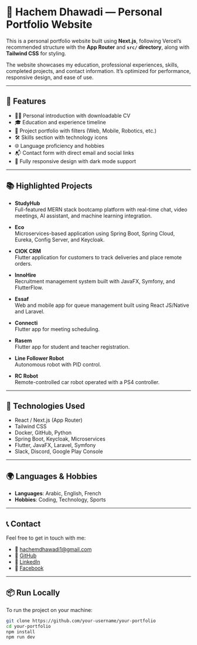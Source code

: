 # 🚀 Hachem Dhawadi — Personal Portfolio Website

This is a personal portfolio website built using **Next.js**, following Vercel’s recommended structure with the **App Router** and **`src/` directory**, along with **Tailwind CSS** for styling.

The website showcases my education, professional experiences, skills, completed projects, and contact information. It’s optimized for performance, responsive design, and ease of use.

---

## 🌟 Features

- 🧑‍💼 Personal introduction with downloadable CV
- 🎓 Education and experience timeline
- 🚀 Project portfolio with filters (Web, Mobile, Robotics, etc.)
- 🛠️ Skills section with technology icons
- 🌐 Language proficiency and hobbies
- 📬 Contact form with direct email and social links
- 📱 Fully responsive design with dark mode support

---

## 📚 Highlighted Projects

- **StudyHub**  
  Full-featured MERN stack bootcamp platform with real-time chat, video meetings, AI assistant, and machine learning integration.

- **Eco**  
  Microservices-based application using Spring Boot, Spring Cloud, Eureka, Config Server, and Keycloak.

- **CIOK CRM**  
  Flutter application for customers to track deliveries and place remote orders.

- **InnoHire**  
  Recruitment management system built with JavaFX, Symfony, and FlutterFlow.

- **Essaf**  
  Web and mobile app for queue management built using React JS/Native and Laravel.

- **Connecti**  
  Flutter app for meeting scheduling.

- **Rasem**  
  Flutter app for student and teacher registration.

- **Line Follower Robot**  
  Autonomous robot with PID control.

- **RC Robot**  
  Remote-controlled car robot operated with a PS4 controller.

---

## 🧰 Technologies Used

- React / Next.js (App Router)
- Tailwind CSS
- Docker, GitHub, Python
- Spring Boot, Keycloak, Microservices
- Flutter, JavaFX, Laravel, Symfony
- Slack, Discord, Google Play Console

---

## 🌍 Languages & Hobbies

- **Languages**: Arabic, English, French  
- **Hobbies**: Coding, Technology, Sports

---

## 📞 Contact

Feel free to get in touch with me:

- 📧 hachemdhawadi1@gmail.com  
- 🔗 [GitHub](https://github.com/hachem-dhawadi)  
- 🔗 [LinkedIn](https://www.linkedin.com/in/hachem-dhawadi)  
- 🔗 [Facebook](https://www.facebook.com/hachem.dhawadi)  

---

## 📦 Run Locally

To run the project on your machine:

```bash
git clone https://github.com/your-username/your-portfolio
cd your-portfolio
npm install
npm run dev

